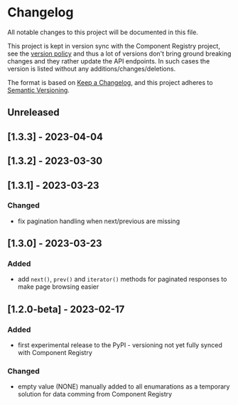 # Changelog
All notable changes to this project will be documented in this file.

This project is kept in version sync with the Component Registry project, see the
[version policy](TUTORIAL.md#component-registry-compatibility) and thus a lot of
versions don't bring ground breaking changes and they rather update
the API endpoints. In such cases the version is listed without any
additions/changes/deletions.

The format is based on [Keep a Changelog](https://keepachangelog.com/en/1.0.0/),
and this project adheres to [Semantic Versioning](https://semver.org/spec/v2.0.0.html).

## Unreleased

## [1.3.3] - 2023-04-04

## [1.3.2] - 2023-03-30

## [1.3.1] - 2023-03-23
### Changed
- fix pagination handling when next/previous are missing

## [1.3.0] - 2023-03-23
### Added
- add `next()`, `prev()` and `iterator()` methods for paginated
  responses to make page browsing easier

## [1.2.0-beta] - 2023-02-17
### Added
- first experimental release to the PyPI - versioning not yet fully synced with Component Registry

### Changed
- empty value (NONE) manually added to all enumarations as a temporary solution for data comming from
  Component Registry

<!-- TODO: Add links to version comparisons -->
